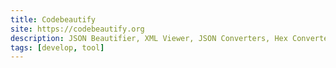 ```yaml
---
title: Codebeautify
site: https://codebeautify.org
description: JSON Beautifier, XML Viewer, JSON Converters, Hex Converters and More.
tags: [develop, tool]
---
```

